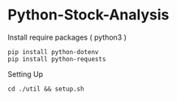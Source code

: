 # Python-Stock-Analysis
Install require packages ( python3 )
```
pip install python-dotenv
pip install python-requests
```

Setting Up
```
cd ./util && setup.sh
```